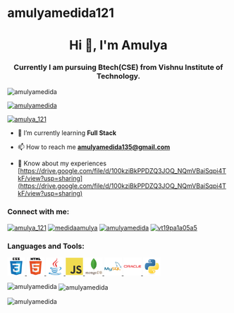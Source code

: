 # amulyamedida121
<h1 align="center">Hi 👋, I'm Amulya</h1>
<h3 align="center">Currently I am pursuing Btech(CSE) from Vishnu Institute of Technology.</h3>

<p align="left"> <img src="https://komarev.com/ghpvc/?username=amulyamedida&label=Profile%20views&color=0e75b6&style=flat" alt="amulyamedida" /> </p>

<p align="left"> <a href="https://github.com/ryo-ma/github-profile-trophy"><img src="https://github-profile-trophy.vercel.app/?username=amulyamedida" alt="amulyamedida" /></a> </p>

<p align="left"> <a href="https://twitter.com/amulya_121" target="blank"><img src="https://img.shields.io/twitter/follow/amulya_121?logo=twitter&style=for-the-badge" alt="amulya_121" /></a> </p>

- 🌱 I’m currently learning **Full Stack**

- 📫 How to reach me **amulyamedida135@gmail.com**

- 📄 Know about my experiences [https://drive.google.com/file/d/100kziBkPPDZQ3JOQ_NQmVBaiSqpi4TkF/view?usp=sharing](https://drive.google.com/file/d/100kziBkPPDZQ3JOQ_NQmVBaiSqpi4TkF/view?usp=sharing)

<h3 align="left">Connect with me:</h3>
<p align="left">
<a href="https://twitter.com/amulya_121" target="blank"><img align="center" src="https://raw.githubusercontent.com/rahuldkjain/github-profile-readme-generator/master/src/images/icons/Social/twitter.svg" alt="amulya_121" height="30" width="40" /></a>
<a href="https://linkedin.com/in/medidaamulya" target="blank"><img align="center" src="https://raw.githubusercontent.com/rahuldkjain/github-profile-readme-generator/master/src/images/icons/Social/linked-in-alt.svg" alt="medidaamulya" height="30" width="40" /></a>
<a href="https://stackoverflow.com/users/amulyamedida" target="blank"><img align="center" src="https://raw.githubusercontent.com/rahuldkjain/github-profile-readme-generator/master/src/images/icons/Social/stack-overflow.svg" alt="amulyamedida" height="30" width="40" /></a>
<a href="https://www.codechef.com/users/vt19pa1a05a5" target="blank"><img align="center" src="https://cdn.jsdelivr.net/npm/simple-icons@3.1.0/icons/codechef.svg" alt="vt19pa1a05a5" height="30" width="40" /></a>
</p>

<h3 align="left">Languages and Tools:</h3>
<p align="left"> <a href="https://www.w3schools.com/css/" target="_blank" rel="noreferrer"> <img src="https://raw.githubusercontent.com/devicons/devicon/master/icons/css3/css3-original-wordmark.svg" alt="css3" width="40" height="40"/> </a> <a href="https://www.w3.org/html/" target="_blank" rel="noreferrer"> <img src="https://raw.githubusercontent.com/devicons/devicon/master/icons/html5/html5-original-wordmark.svg" alt="html5" width="40" height="40"/> </a> <a href="https://www.java.com" target="_blank" rel="noreferrer"> <img src="https://raw.githubusercontent.com/devicons/devicon/master/icons/java/java-original.svg" alt="java" width="40" height="40"/> </a> <a href="https://developer.mozilla.org/en-US/docs/Web/JavaScript" target="_blank" rel="noreferrer"> <img src="https://raw.githubusercontent.com/devicons/devicon/master/icons/javascript/javascript-original.svg" alt="javascript" width="40" height="40"/> </a> <a href="https://www.mongodb.com/" target="_blank" rel="noreferrer"> <img src="https://raw.githubusercontent.com/devicons/devicon/master/icons/mongodb/mongodb-original-wordmark.svg" alt="mongodb" width="40" height="40"/> </a> <a href="https://www.mysql.com/" target="_blank" rel="noreferrer"> <img src="https://raw.githubusercontent.com/devicons/devicon/master/icons/mysql/mysql-original-wordmark.svg" alt="mysql" width="40" height="40"/> </a> <a href="https://www.oracle.com/" target="_blank" rel="noreferrer"> <img src="https://raw.githubusercontent.com/devicons/devicon/master/icons/oracle/oracle-original.svg" alt="oracle" width="40" height="40"/> </a> <a href="https://www.python.org" target="_blank" rel="noreferrer"> <img src="https://raw.githubusercontent.com/devicons/devicon/master/icons/python/python-original.svg" alt="python" width="40" height="40"/> </a> </p>

<p><img align="left" src="https://github-readme-stats.vercel.app/api/top-langs?username=amulyamedida&show_icons=true&locale=en&layout=compact" alt="amulyamedida" /></p>

<p>&nbsp;<img align="center" src="https://github-readme-stats.vercel.app/api?username=amulyamedida&show_icons=true&locale=en" alt="amulyamedida" /></p>

<p><img align="center" src="https://github-readme-streak-stats.herokuapp.com/?user=amulyamedida&" alt="amulyamedida" /></p>
